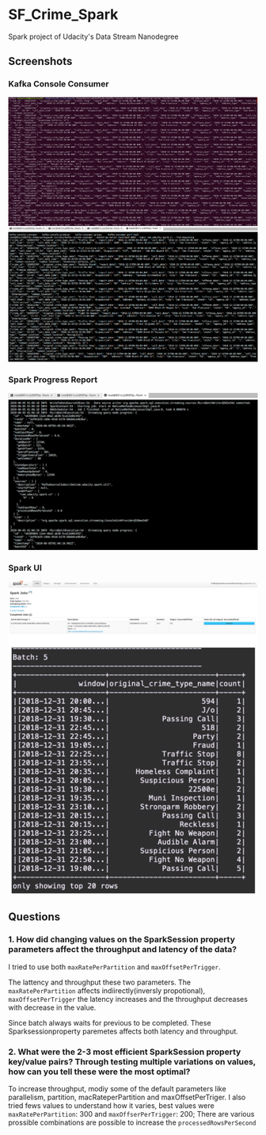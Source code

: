 # SF_Crime_Spark
Spark project of Udacity's Data Stream Nanodegree

## Screenshots

### Kafka Console Consumer
![kafka-console-local](https://github.com/bsivanantham/SF_Crime_Spark/blob/master/images/kafka-consumer-console.png)
![kafka-console-workspace](https://github.com/bsivanantham/SF_Crime_Spark/blob/master/images/Terminal-%20kafakaconsusmerConsole.png)

### Spark Progress Report
![progress-report](https://github.com/bsivanantham/SF_Crime_Spark/blob/master/images/dataStrean.png)

### Spark UI
![spark-ui](https://github.com/bsivanantham/SF_Crime_Spark/blob/master/images/SparkUI.png)
![spark-ui](https://github.com/bsivanantham/SF_Crime_Spark/blob/master/images/output.png)

## Questions

### 1. How did changing values on the SparkSession property parameters affect the throughput and latency of the data?


I tried to use both `maxRatePerPartition` and `maxOffsetPerTrigger`. 

The lattency and throughput these two parameters. The `maxRatePerPartition` affects indiirectly(inversly propotional), `maxOffsetPerTrigger` the latency increases and the throughput decreases with decrease in the value.

Since batch always waits for previous to be completed. These Sparksessionproperty paremetes affects both latency and throughput.

### 2. What were the 2-3 most efficient SparkSession property key/value pairs? Through testing multiple variations on values, how can you tell these were the most optimal?

To increase throughput, modiy some of the default parameters like parallelism, partition, macRateperPartition and maxOffsetPerTriger. I also tried fews values to understand how it varies, best values were `maxRatePerPartition`: 300 and `maxOffserPerTrigger`: 200; There are various prossible combinations are possible to increase the `processedRowsPerSecond`